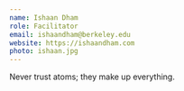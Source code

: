 ```yaml
---
name: Ishaan Dham
role: Facilitator
email: ishaandham@berkeley.edu
website: https://ishaandham.com
photo: ishaan.jpg
---
```


Never trust atoms; they make up everything.
